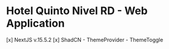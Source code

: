 # Hotel Quinto Nivel RD - Web Application

[x] NextJS v.15.5.2
[x] ShadCN
    - ThemeProvider
    - ThemeToggle
